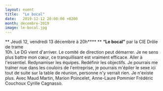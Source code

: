 ```yaml
---
layout: event
title:  "Le bocal"
date:   2019-12-12 20:00:00 +0200
month: décembre-2019
image: le-bocal.jpg
---
```


**
Jeudi 12, vendredi 13 décembre à 20h****  ** **“Le bocal”** par la CIE Drôle de trame <br /> 10h. Le DG vient d'arriver. Le comité de direction peut démarrer. Je ne sens plus battre mon cœur, ce tranquillisant est vraiment efficace. Aller à l'essentiel. Redynamiser les équipes. Redéfinir les objectifs. Je pourrais me traîner nue dans les couloirs de l'entreprise, je pourrais m'épiler le sexe ici tout de suite sur la table de réunion, personne n'y verrait rien. Je n'existe plus. Avec Maud Martin, Marion Poincelet, Anne-Laure Pommier Frédéric Couchoux Cyrille Cagnasso.